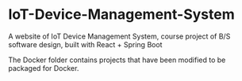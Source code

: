 # IoT-Device-Management-System
A website of IoT Device Management System, course project of B/S software design, built with React + Spring Boot

The Docker folder contains projects that have been modified to be packaged for Docker.